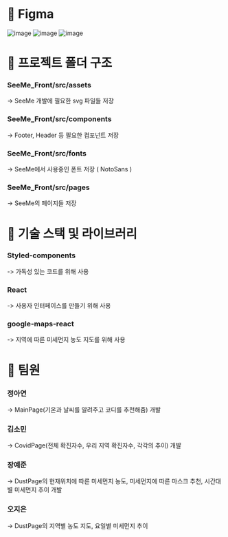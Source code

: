# 📌 Figma

![image](https://user-images.githubusercontent.com/65931227/160164401-2239fb5e-1fb9-46d2-b21c-9e9c975fdf15.png)
![image](https://user-images.githubusercontent.com/65931227/160164464-906e8b11-a3ea-4820-8ce3-77719d308829.png)
![image](https://user-images.githubusercontent.com/65931227/160164513-16eb3fdb-fa77-425d-a5cf-bb3b87a498cd.png)


# 📌 프로젝트 폴더 구조

### SeeMe_Front/src/assets
-> SeeMe 개발에 필요한 svg 파일들 저장

### SeeMe_Front/src/components
-> Footer, Header 등 필요한 컴포넌트 저장

### SeeMe_Front/src/fonts
-> SeeMe에서 사용중인 폰트 저장 ( NotoSans )

### SeeMe_Front/src/pages
-> SeeMe의 페이지들 저장

# 📌 기술 스택 및 라이브러리

### Styled-components
-> 가독성 있는 코드를 위해 사용

### React
-> 사용자 인터페이스를 만들기 위해 사용

### google-maps-react
-> 지역에 따른 미세먼지 농도 지도를 위해 사용

# 📌 팀원

### 정아연
-> MainPage(기온과 날씨를 알려주고 코디를 추천해줌) 개발

### 김소민
-> CovidPage(전체 확진자수, 우리 지역 확진자수, 각각의 추이) 개발

### 장예준
-> DustPage의 현재위치에 따른 미세먼지 농도, 미세먼지에 따른 마스크 추천, 시간대별 미세먼지 추이 개발

### 오지은
-> DustPage의 지역별 농도 지도, 요일별 미세먼지 추이 


